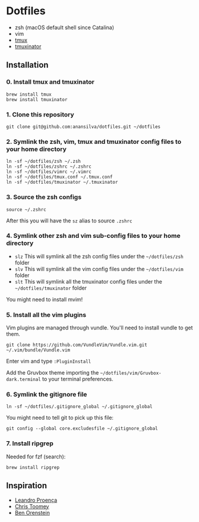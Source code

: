 Dotfiles
=======

- zsh (macOS default shell since Catalina)
- vim
- [tmux](https://github.com/tmux/tmux/wiki)
- [tmuxinator](https://github.com/tmuxinator/tmuxinator)

Installation
------------


### 0. Install tmux and tmuxinator

```
brew install tmux
brew install tmuxinator
```

### 1. Clone this repository
```
git clone git@github.com:anansilva/dotfiles.git ~/dotfiles
```

### 2. Symlink the zsh, vim, tmux and tmuxinator config files to your home directory

```
ln -sf ~/dotfiles/zsh ~/.zsh
ln -sf ~/dotfiles/zshrc ~/.zshrc
ln -sf ~/dotfiles/vimrc ~/.vimrc
ln -sf ~/dotfiles/tmux.conf ~/.tmux.conf
ln -sf ~/dotfiles/tmuxinator ~/.tmuxinator
```

### 3. Source the zsh configs

`source ~/.zshrc`

After this you will have the `sz` alias to source `.zshrc`

### 4. Symlink other zsh and vim sub-config files to your home directory

- `slz` This will symlink all the zsh config files under the `~/dotfiles/zsh`
folder
- `slv` This will symlink all the vim config files under the `~/dotfiles/vim` folder
- `slt` This will symlink all the tmuxinator config files under the `~/dotfiles/tmuxinator` folder

You might need to install mvim!

### 5. Install all the vim plugins
Vim plugins are managed through vundle. You'll need to install vundle to get them.

```
git clone https://github.com/VundleVim/Vundle.vim.git ~/.vim/bundle/Vundle.vim
```

Enter vim and type `:PluginInstall`

Add the Gruvbox theme importing the `~/dotfiles/vim/Gruvbox-dark.terminal` to
your terminal preferences.

### 6. Symlink the gitignore file
```
ln -sf ~/dotfiles/.gitignore_global ~/.gitignore_global
```

You might need to tell git to pick up this file:

```
git config --global core.excludesfile ~/.gitignore_global
```

### 7. Install ripgrep

Needed for fzf (search):

```
brew install ripgrep
```

Inspiration
-----------

- [Leandro Proença](https://github.com/leandronsp/dotfiles)
- [Chris Toomey](https://github.com/christoomey/dotfiles)
- [Ben Orenstein](https://github.com/r00k/dotfiles)
